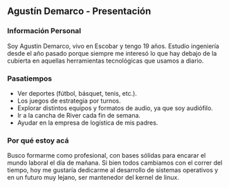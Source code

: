 ## Agustín Demarco - Presentación

### Información Personal
Soy Agustin Demarco, vivo en Escobar y tengo 19 años. Estudio ingeniería desde el año pasado porque siempre me interesó lo que hay debajo de la cubierta en aquellas herramientas tecnológicas que usamos a diario.

### Pasatiempos
- Ver deportes (fútbol, básquet, tenis, etc.).  
- Los juegos de estrategia por turnos.  
- Explorar distintos equipos y formatos de audio, ya que soy audiófilo.   
- Ir a la cancha de River cada fin de semana. 
- Ayudar en la empresa de logística de mis padres. 

### Por qué estoy acá
Busco formarme como profesional, con bases sólidas para encarar el mundo laboral el día de mañana. Si bien todos cambiamos con el correr del tiempo, hoy me gustaría dedicarme al desarrollo de sistemas operativos y en un futuro muy lejano, ser mantenedor del kernel de linux. 